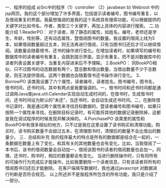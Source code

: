 一．程序的组成
a)Src中的程序（1）controller
            （2）javabean
b)   Webroot 中的jsp网页。我的这个部分增加了许多界面，包括提示读者编号，图书编号重复，以及借阅重复的界面。我最想强调的是我的这个系统具有搜索功能，可以根据提供的关键字对比如书名，作者，类型三个关键字，再加上具体的内容进行搜索。
二.功能介绍
1.ReaderPO： 
对于读者，除了静态的属性，如姓名，编号，老师还是学生，年龄，性别等，还有动态属性，暨借阅图书的数量。我设置的借阅上线为5本，如果借阅数量超过五本，则无法再进行借阅，只有当图书归还后才可以继续借阅。该数量会随着借书，还书的操作进行变化。在增加读者时，如果填写的编号和数据库中的读者编号有重复，会跳到提示界面，显示有重复。而不是对数据库中的读者列表设置关键字，当重复内容进来后不予理睬。
2.BookPO：
同BookPO相似，只不过图书的动态数据有两个，暨总数和借出数量，当借出数量不少于总数是，则无法提供借阅。这两个数据也会随着借书还书操作进行变化。
3．BorrowPO
该类我设置了六个属性，读者编号，读者姓名，图书编号，图书名，借书时间，还书时间。其中有两点是我要强调的。一，借书时间和还书时间都是通过调用Java类java.util.Calendar实现自动生成时间的，在借书时，生成借书时间，还书时间设为默认的“未还”，当还书时，会自动生成还书时间。二，在删除借书记录时，我是通过两个属性来寻找目标数据的，暨读者编号和图书编号，如果只按照一个属性来寻找，在删除目标记录时，有可能将其他的数据记录删除掉，这都是我在调试程序的时候发现并解决掉的。
4.PurchasePO
该类里的属性和BookPO中有很多相似的地方，只不过是我在这里设置了读书购买和清理功能。购买时，读书购买数量不会超过五本，在清理图书时，清理后的数量不会比借出的数量少。
三．总结和补充
我的程序最大的特点是所有的数据都是结合在一起的，一条数据在数量上有了变化，和其有关的其他数量也会有变化，比如，当我借阅了一本书后，该书的借阅数量会自动加一，借阅该图书的读者的借阅数量也会加一。同理，还书时，购书时，相应的数量都会有变化。
当进行删除操作时，只有将所有的可操作行为完成后才能操作。比如我要删除一个读者信息，只有该读者将所有的借阅图书归还后才能删除。
在客户端填写数据时，我也通过javascript 对数据进行判断是否符合规范。
以上所述并不是我程序所包含的所有功能，我只是介绍了一部分。
